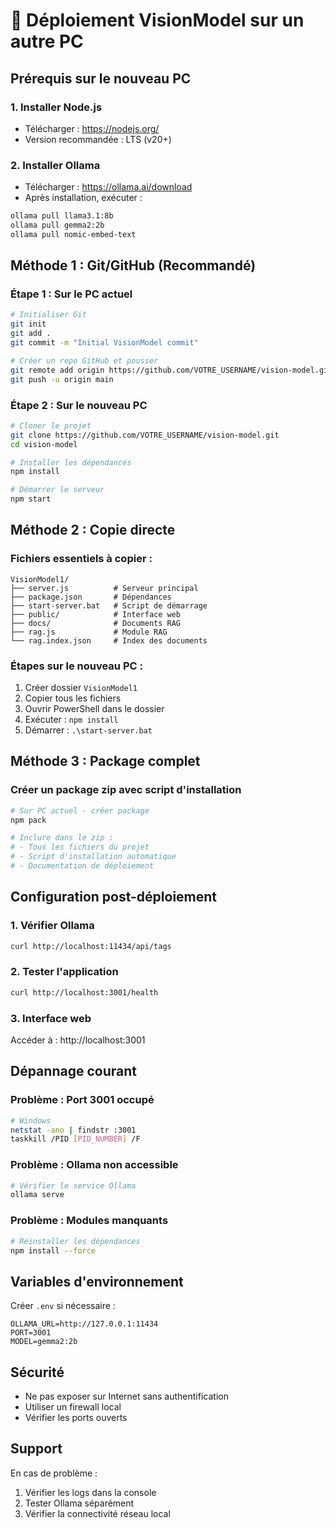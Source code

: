 # 🚀 Déploiement VisionModel sur un autre PC

## Prérequis sur le nouveau PC

### 1. Installer Node.js
- Télécharger : https://nodejs.org/
- Version recommandée : LTS (v20+)

### 2. Installer Ollama
- Télécharger : https://ollama.ai/download
- Après installation, exécuter :
```bash
ollama pull llama3.1:8b
ollama pull gemma2:2b
ollama pull nomic-embed-text
```

## Méthode 1 : Git/GitHub (Recommandé)

### Étape 1 : Sur le PC actuel
```bash
# Initialiser Git
git init
git add .
git commit -m "Initial VisionModel commit"

# Créer un repo GitHub et pousser
git remote add origin https://github.com/VOTRE_USERNAME/vision-model.git
git push -u origin main
```

### Étape 2 : Sur le nouveau PC
```bash
# Cloner le projet
git clone https://github.com/VOTRE_USERNAME/vision-model.git
cd vision-model

# Installer les dépendances
npm install

# Démarrer le serveur
npm start
```

## Méthode 2 : Copie directe

### Fichiers essentiels à copier :
```
VisionModel1/
├── server.js          # Serveur principal
├── package.json       # Dépendances
├── start-server.bat   # Script de démarrage
├── public/            # Interface web
├── docs/              # Documents RAG
├── rag.js             # Module RAG
└── rag.index.json     # Index des documents
```

### Étapes sur le nouveau PC :
1. Créer dossier `VisionModel1`
2. Copier tous les fichiers
3. Ouvrir PowerShell dans le dossier
4. Exécuter : `npm install`
5. Démarrer : `.\start-server.bat`

## Méthode 3 : Package complet

### Créer un package zip avec script d'installation
```bash
# Sur PC actuel - créer package
npm pack

# Inclure dans le zip :
# - Tous les fichiers du projet
# - Script d'installation automatique
# - Documentation de déploiement
```

## Configuration post-déploiement

### 1. Vérifier Ollama
```bash
curl http://localhost:11434/api/tags
```

### 2. Tester l'application
```bash
curl http://localhost:3001/health
```

### 3. Interface web
Accéder à : http://localhost:3001

## Dépannage courant

### Problème : Port 3001 occupé
```bash
# Windows
netstat -ano | findstr :3001
taskkill /PID [PID_NUMBER] /F
```

### Problème : Ollama non accessible
```bash
# Vérifier le service Ollama
ollama serve
```

### Problème : Modules manquants
```bash
# Réinstaller les dépendances
npm install --force
```

## Variables d'environnement

Créer `.env` si nécessaire :
```
OLLAMA_URL=http://127.0.0.1:11434
PORT=3001
MODEL=gemma2:2b
```

## Sécurité

- Ne pas exposer sur Internet sans authentification
- Utiliser un firewall local
- Vérifier les ports ouverts

## Support

En cas de problème :
1. Vérifier les logs dans la console
2. Tester Ollama séparément
3. Vérifier la connectivité réseau local